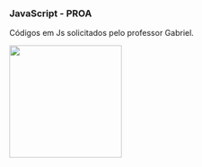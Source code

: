 ### JavaScript - PROA
Códigos em Js solicitados pelo professor Gabriel. <br>

<img height="200px" src="https://user-images.githubusercontent.com/79935555/130865475-9a9d1cb0-f235-421b-824b-3bc41da14938.jpg"/>

